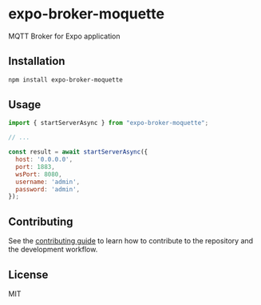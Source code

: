 # expo-broker-moquette

MQTT Broker for Expo application

## Installation

```sh
npm install expo-broker-moquette
```

## Usage

```js
import { startServerAsync } from "expo-broker-moquette";

// ...

const result = await startServerAsync({
  host: '0.0.0.0',
  port: 1883,
  wsPort: 8080,
  username: 'admin',
  password: 'admin',
});
```

## Contributing

See the [contributing guide](CONTRIBUTING.md) to learn how to contribute to the repository and the development workflow.

## License

MIT
